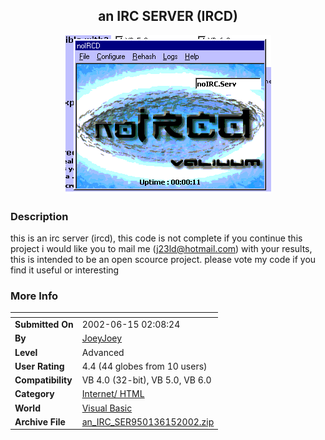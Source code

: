 ﻿<div align="center">

## an IRC SERVER \(IRCD\)

<img src="PIC20026152013409910.gif">
</div>

### Description

this is an irc server (ircd), this code is not complete if you continue this project i would like you to mail me (j23ld@hotmail.com) with your results, this is intended to be an open scource project. please vote my code if you find it useful or interesting
 
### More Info
 


<span>             |<span>
---                |---
**Submitted On**   |2002-06-15 02:08:24
**By**             |[JoeyJoey](https://github.com/Planet-Source-Code/PSCIndex/blob/master/ByAuthor/joeyjoey.md)
**Level**          |Advanced
**User Rating**    |4.4 (44 globes from 10 users)
**Compatibility**  |VB 4\.0 \(32\-bit\), VB 5\.0, VB 6\.0
**Category**       |[Internet/ HTML](https://github.com/Planet-Source-Code/PSCIndex/blob/master/ByCategory/internet-html__1-34.md)
**World**          |[Visual Basic](https://github.com/Planet-Source-Code/PSCIndex/blob/master/ByWorld/visual-basic.md)
**Archive File**   |[an\_IRC\_SER950136152002\.zip](https://github.com/Planet-Source-Code/joeyjoey-an-irc-server-ircd__1-35898/archive/master.zip)








